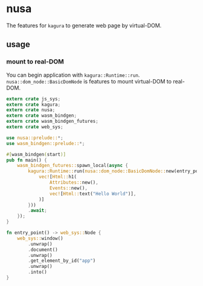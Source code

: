 # nusa

The features for `kagura` to generate web page by virtual-DOM.

## usage

### mount to real-DOM

You can begin application with `kagura::Runtime::run`. `nusa::dom_node::BasicDomNode` is features to mount virtual-DOM to real-DOM.

```rust
extern crate js_sys;
extern crate kagura;
extern crate nusa;
extern crate wasm_bindgen;
extern crate wasm_bindgen_futures;
extern crate web_sys;

use nusa::prelude::*;
use wasm_bindgen::prelude::*;

#[wasm_bindgen(start)]
pub fn main() {
    wasm_bindgen_futures::spawn_local(async {
        kagura::Runtime::run(nusa::dom_node::BasicDomNode::new(entry_point(), |_| {
            vec![Html::h1(
                Attributes::new(),
                Events::new(),
                vec![Html::text("Hello World")],
            )]
        }))
        .await;
    });
}

fn entry_point() -> web_sys::Node {
    web_sys::window()
        .unwrap()
        .document()
        .unwrap()
        .get_element_by_id("app")
        .unwrap()
        .into()
}
```
